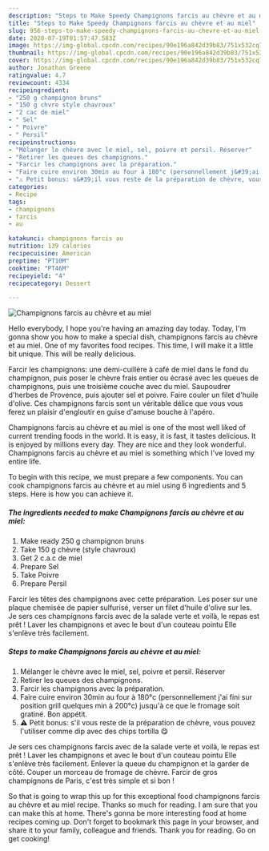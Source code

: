```yaml
---
description: "Steps to Make Speedy Champignons farcis au chèvre et au miel"
title: "Steps to Make Speedy Champignons farcis au chèvre et au miel"
slug: 956-steps-to-make-speedy-champignons-farcis-au-chevre-et-au-miel
date: 2020-07-19T01:57:47.583Z
image: https://img-global.cpcdn.com/recipes/90e196a842d39b83/751x532cq70/champignons-farcis-au-chevre-et-au-miel-photo-principale-de-la-recette.jpg
thumbnail: https://img-global.cpcdn.com/recipes/90e196a842d39b83/751x532cq70/champignons-farcis-au-chevre-et-au-miel-photo-principale-de-la-recette.jpg
cover: https://img-global.cpcdn.com/recipes/90e196a842d39b83/751x532cq70/champignons-farcis-au-chevre-et-au-miel-photo-principale-de-la-recette.jpg
author: Jonathan Greene
ratingvalue: 4.7
reviewcount: 4334
recipeingredient:
- "250 g champignon bruns"
- "150 g chvre style chavroux"
- "2 cac de miel"
- " Sel"
- " Poivre"
- " Persil"
recipeinstructions:
- "Mélanger le chèvre avec le miel, sel, poivre et persil. Réserver"
- "Retirer les queues des champignons."
- "Farcir les champignons avec la préparation."
- "Faire cuire environ 30min au four à 180°c (personnellement j&#39;ai fini sur position grill quelques min à 200°c) jusqu&#39;à ce que le fromage soit gratiné. Bon appétit."
- "⚠️ Petit bonus: s&#39;il vous reste de la préparation de chèvre, vous pouvez l&#39;utiliser comme dip avec des chips tortilla 😋"
categories:
- Recipe
tags:
- champignons
- farcis
- au

katakunci: champignons farcis au 
nutrition: 139 calories
recipecuisine: American
preptime: "PT10M"
cooktime: "PT46M"
recipeyield: "4"
recipecategory: Dessert

---
```



![Champignons farcis au chèvre et au miel](https://img-global.cpcdn.com/recipes/90e196a842d39b83/751x532cq70/champignons-farcis-au-chevre-et-au-miel-photo-principale-de-la-recette.jpg)

Hello everybody, I hope you're having an amazing day today. Today, I'm gonna show you how to make a special dish, champignons farcis au chèvre et au miel. One of my favorites food recipes. This time, I will make it a little bit unique. This will be really delicious.

Farcir les champignons: une demi-cuillère à café de miel dans le fond du champignon, puis poser le chèvre frais entier ou écrasé avec les queues de champignons, puis une troisième couche avec du miel. Saupoudrer d&#39;herbes de Provence, puis ajouter sel et poivre. Faire couler un filet d&#39;huile d&#39;olive. Ces champignons farcis sont un véritable délice que vous vous ferez un plaisir d&#39;engloutir en guise d&#39;amuse bouche à l&#39;apéro.

Champignons farcis au chèvre et au miel is one of the most well liked of current trending foods in the world. It is easy, it is fast, it tastes delicious. It is enjoyed by millions every day. They are nice and they look wonderful. Champignons farcis au chèvre et au miel is something which I've loved my entire life.


To begin with this recipe, we must prepare a few components. You can cook champignons farcis au chèvre et au miel using 6 ingredients and 5 steps. Here is how you can achieve it.

<!--inarticleads1-->

##### The ingredients needed to make Champignons farcis au chèvre et au miel:

1. Make ready 250 g champignon bruns
1. Take 150 g chèvre (style chavroux)
1. Get 2 c.a.c de miel
1. Prepare  Sel
1. Take  Poivre
1. Prepare  Persil


Farcir les têtes des champignons avec cette préparation. Les poser sur une plaque chemisée de papier sulfurisé, verser un filet d&#39;huile d&#39;olive sur les. Je sers ces champignons farcis avec de la salade verte et voilà, le repas est prêt ! Laver les champignons et avec le bout d&#39;un couteau pointu Elle s&#39;enlève très facilement. 

<!--inarticleads2-->

##### Steps to make Champignons farcis au chèvre et au miel:

1. Mélanger le chèvre avec le miel, sel, poivre et persil. Réserver
1. Retirer les queues des champignons.
1. Farcir les champignons avec la préparation.
1. Faire cuire environ 30min au four à 180°c (personnellement j&#39;ai fini sur position grill quelques min à 200°c) jusqu&#39;à ce que le fromage soit gratiné. Bon appétit.
1. ⚠️ Petit bonus: s&#39;il vous reste de la préparation de chèvre, vous pouvez l&#39;utiliser comme dip avec des chips tortilla 😋


Je sers ces champignons farcis avec de la salade verte et voilà, le repas est prêt ! Laver les champignons et avec le bout d&#39;un couteau pointu Elle s&#39;enlève très facilement. Enlever la queue du champignon et la garder de côté. Couper un morceau de fromage de chèvre. Farcir de gros champignons de Paris, c&#39;est très simple et si bon ! 

So that is going to wrap this up for this exceptional food champignons farcis au chèvre et au miel recipe. Thanks so much for reading. I am sure that you can make this at home. There's gonna be more interesting food at home recipes coming up. Don't forget to bookmark this page in your browser, and share it to your family, colleague and friends. Thank you for reading. Go on get cooking!
